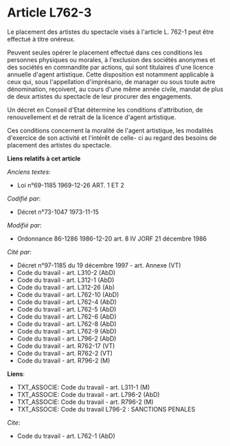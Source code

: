 # Article L762-3

Le placement des artistes du spectacle visés à l'article L. 762-1 peut être effectué à titre onéreux.

Peuvent seules opérer le placement effectué dans ces conditions les personnes physiques ou morales, à l'exclusion des
sociétés anonymes et des sociétés en commandite par actions, qui sont titulaires d'une licence annuelle d'agent artistique.
Cette disposition est notamment applicable à ceux qui, sous l'appellation d'imprésario, de manager ou sous toute autre
dénomination, reçoivent, au cours d'une même année civile, mandat de plus de deux artistes du spectacle de leur procurer des
engagements.

Un décret en Conseil d'Etat détermine les conditions d'attribution, de renouvellement et de retrait de la licence d'agent
artistique.

Ces conditions concernent la moralité de l'agent artistique, les modalités d'exercice de son activité et l'intérêt de celle-
ci au regard des besoins de placement des artistes du spectacle.

**Liens relatifs à cet article**

_Anciens textes_:

  - Loi n°69-1185 1969-12-26 ART. 1 ET 2

_Codifié par_:

  - Décret n°73-1047 1973-11-15

_Modifié par_:

  - Ordonnance 86-1286 1986-12-20 art. 8 IV JORF 21 décembre 1986

_Cité par_:

  - Décret n°97-1185 du 19 décembre 1997 - art. Annexe (VT)
  - Code du travail - art. L310-2 (AbD)
  - Code du travail - art. L312-1 (AbD)
  - Code du travail - art. L312-26 (Ab)
  - Code du travail - art. L762-10 (AbD)
  - Code du travail - art. L762-4 (AbD)
  - Code du travail - art. L762-5 (AbD)
  - Code du travail - art. L762-6 (AbD)
  - Code du travail - art. L762-8 (AbD)
  - Code du travail - art. L762-9 (AbD)
  - Code du travail - art. L796-2 (AbD)
  - Code du travail - art. R762-17 (VT)
  - Code du travail - art. R762-2 (VT)
  - Code du travail - art. R796-2 (M)

**Liens**:

  - TXT_ASSOCIE: Code du travail - art. L311-1 (M)
  - TXT_ASSOCIE: Code du travail - art. L796-2 (AbD)
  - TXT_ASSOCIE: Code du travail - art. R796-2 (M)
  - TXT_ASSOCIE: Code du travail L796-2 : SANCTIONS PENALES

_Cite_:

  - Code du travail - art. L762-1 (AbD)
